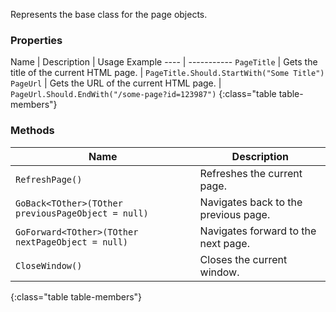 Represents the base class for the page objects.

### Properties

Name | Description | Usage Example
---- | -----------
`PageTitle` | Gets the title of the current HTML page. | `PageTitle.Should.StartWith("Some Title")`
`PageUrl` | Gets the URL of the current HTML page. | `PageUrl.Should.EndWith("/some-page?id=123987")`
{:class="table table-members"}

### Methods

Name | Description
---- | -----------
`RefreshPage()` | Refreshes the current page.
`GoBack<TOther>(TOther previousPageObject = null)` | Navigates back to the previous page.
`GoForward<TOther>(TOther nextPageObject = null)` | Navigates forward to the next page.
`CloseWindow()` | Closes the current window.
{:class="table table-members"}